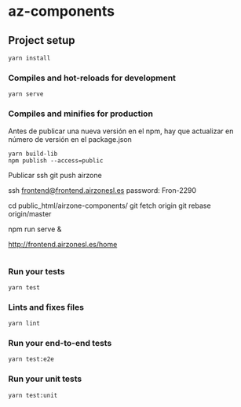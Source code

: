 # az-components

## Project setup
```
yarn install
```

### Compiles and hot-reloads for development
```
yarn serve
```

### Compiles and minifies for production

Antes de publicar una nueva versión en el npm, hay que actualizar en número de versión en el package.json

```
yarn build-lib
npm publish --access=public
```

Publicar ssh
git push airzone

ssh frontend@frontend.airzonesl.es
password: Fron-2290

cd public_html/airzone-components/
git fetch origin
git rebase origin/master

npm run serve &

http://frontend.airzonesl.es/home
```

```

### Run your tests
```
yarn test
```

### Lints and fixes files
```
yarn lint
```

### Run your end-to-end tests
```
yarn test:e2e
```

### Run your unit tests
```
yarn test:unit
```
